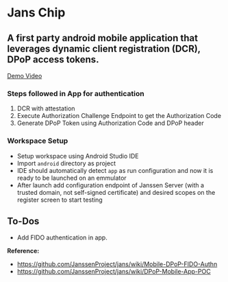 # Jans Chip

## A  first party android mobile application that leverages dynamic client registration (DCR), DPoP access tokens.

[Demo Video](https://youtu.be/rqPewmESJb0)

### Steps followed in App for authentication

1. DCR with attestation
2. Execute Authorization Challenge Endpoint to get the Authorization Code
3. Generate DPoP Token using Authorization Code and DPoP header

### Workspace Setup

- Setup workspace using Android Studio IDE
- Import `android` directory as project
- IDE should automatically detect `app` as run configuration and now it is ready
to be launched on an emmulator
- After launch add configuration endpoint of Janssen Server (with a trusted
domain, not self-signed certificate) and desired scopes on the register screen 
to start testing

## To-Dos

- Add FIDO authentication in app.



**Reference:**
- https://github.com/JanssenProject/jans/wiki/Mobile-DPoP-FIDO-Authn
- https://github.com/JanssenProject/jans/wiki/DPoP-Mobile-App-POC